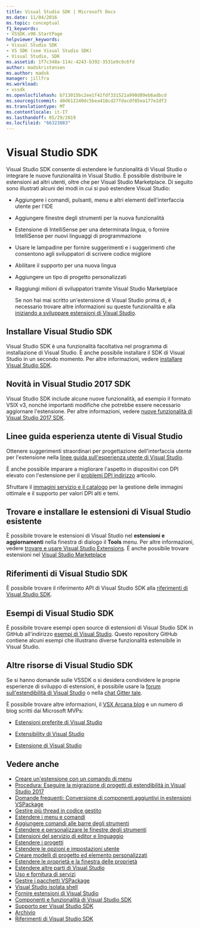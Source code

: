 ```yaml
---
title: Visual Studio SDK | Microsoft Docs
ms.date: 11/04/2016
ms.topic: conceptual
f1_keywords:
- VSSDK.v90.StartPage
helpviewer_keywords:
- Visual Studio SDK
- VS SDK (see Visual Studio SDK)
- Visual Studio, SDK
ms.assetid: 1f7c348a-114c-4243-b392-3531e9c9c6fd
author: madskristensen
ms.author: madsk
manager: jillfra
ms.workload:
- vssdk
ms.openlocfilehash: b713015bc2ee1f42fdf331521a990d89eb6adbcd
ms.sourcegitcommit: 40d612240dc5bea418cd27fdacdf85ea177e2df3
ms.translationtype: MT
ms.contentlocale: it-IT
ms.lasthandoff: 05/29/2019
ms.locfileid: "66323083"
---
```

# <a name="visual-studio-sdk"></a>Visual Studio SDK
Visual Studio SDK consente di estendere le funzionalità di Visual Studio o integrare le nuove funzionalità in Visual Studio. È possibile distribuire le estensioni ad altri utenti, oltre che per Visual Studio Marketplace. Di seguito sono illustrati alcuni dei modi in cui si può estendere Visual Studio:

- Aggiungere i comandi, pulsanti, menu e altri elementi dell'interfaccia utente per l'IDE

- Aggiungere finestre degli strumenti per la nuova funzionalità

- Estensione di IntelliSense per una determinata lingua, o fornire IntelliSense per nuovi linguaggi di programmazione

- Usare le lampadine per fornire suggerimenti e i suggerimenti che consentono agli sviluppatori di scrivere codice migliore

- Abilitare il supporto per una nuova lingua

- Aggiungere un tipo di progetto personalizzati

- Raggiungi milioni di sviluppatori tramite Visual Studio Marketplace

  Se non hai mai scritto un'estensione di Visual Studio prima di, è necessario trovare altre informazioni su queste funzionalità e alla [iniziando a sviluppare estensioni di Visual Studio](../extensibility/starting-to-develop-visual-studio-extensions.md).

## <a name="install-the-visual-studio-sdk"></a>Installare Visual Studio SDK
 Visual Studio SDK è una funzionalità facoltativa nel programma di installazione di Visual Studio. È anche possibile installare il SDK di Visual Studio in un secondo momento. Per altre informazioni, vedere [installare Visual Studio SDK](../extensibility/installing-the-visual-studio-sdk.md).

## <a name="whats-new-in-the-visual-studio-2017-sdk"></a>Novità in Visual Studio 2017 SDK
 Visual Studio SDK include alcune nuove funzionalità, ad esempio il formato VSIX v3, nonché importanti modifiche che potrebbe essere necessario aggiornare l'estensione. Per altre informazioni, vedere [nuove funzionalità di Visual Studio 2017 SDK](../extensibility/what-s-new-in-the-visual-studio-2017-sdk.md).

## <a name="visual-studio-user-experience-guidelines"></a>Linee guida esperienza utente di Visual Studio
 Ottenere suggerimenti straordinari per progettazione dell'interfaccia utente per l'estensione nella [linee guida sull'esperienza utente di Visual Studio](../extensibility/ux-guidelines/visual-studio-user-experience-guidelines.md).

 È anche possibile imparare a migliorare l'aspetto in dispositivi con DPI elevato con l'estensione per il [problemi DPI indirizzo](../extensibility/addressing-dpi-issues2.md) articolo.

 Sfruttare il [immagini servizio e il catalogo](../extensibility/image-service-and-catalog.md) per la gestione delle immagini ottimale e il supporto per valori DPI alti e temi.

## <a name="find-and-install-existing-visual-studio-extensions"></a>Trovare e installare le estensioni di Visual Studio esistente
 È possibile trovare le estensioni di Visual Studio nel **estensioni e aggiornamenti** nella finestra di dialogo il **Tools** menu. Per altre informazioni, vedere [trovare e usare Visual Studio Extensions](../ide/finding-and-using-visual-studio-extensions.md). È anche possibile trovare estensioni nel [Visual Studio Marketplace](https://marketplace.visualstudio.com/)

## <a name="visual-studio-sdk-reference"></a>Riferimenti di Visual Studio SDK
 È possibile trovare il riferimento API di Visual Studio SDK alla [riferimenti di Visual Studio SDK](../extensibility/visual-studio-sdk-reference.md).

## <a name="visual-studio-sdk-samples"></a>Esempi di Visual Studio SDK
 È possibile trovare esempi open source di estensioni di Visual Studio SDK in GitHub all'indirizzo [esempi di Visual Studio](https://aka.ms/vs2015sdksamples). Questo repository GitHub contiene alcuni esempi che illustrano diverse funzionalità estensibile in Visual Studio.

## <a name="other-visual-studio-sdk-resources"></a>Altre risorse di Visual Studio SDK
 Se si hanno domande sulle VSSDK o si desidera condividere le proprie esperienze di sviluppo di estensioni, è possibile usare la [forum sull'estendibilità di Visual Studio](https://social.msdn.microsoft.com/Forums/vstudio/home?forum=vsx) o nella [chat Gitter tale](https://gitter.im/Microsoft/extendvs).

 È possibile trovare altre informazioni, il [VSX Arcana blog](https://blogs.msdn.microsoft.com/vsx/) e un numero di blog scritti dai Microsoft MVPs:

- [Estensioni preferite di Visual Studio](http://geekswithblogs.net/sdorman/archive/2014/10/05/favorite-visual-studio-extensions.aspx)

- [Extensibility di Visual Studio](http://www.visualstudioextensibility.com/overview/vs/)

- [Estensione di Visual Studio](http://blog.slaks.net/2013-10-18/extending-visual-studio-part-1-getting-started/)

## <a name="see-also"></a>Vedere anche
- [Creare un'estensione con un comando di menu](../extensibility/creating-an-extension-with-a-menu-command.md)
- [Procedura: Eseguire la migrazione di progetti di estendibilità in Visual Studio 2017](../extensibility/how-to-migrate-extensibility-projects-to-visual-studio-2017.md)
- [Domande frequenti: Conversione di componenti aggiuntivi in estensioni VSPackage](../extensibility/faq-converting-add-ins-to-vspackage-extensions.md)
- [Gestire più thread in codice gestito](../extensibility/managing-multiple-threads-in-managed-code.md)
- [Estendere i menu e comandi](../extensibility/extending-menus-and-commands.md)
- [Aggiungere comandi alle barre degli strumenti](../extensibility/adding-commands-to-toolbars.md)
- [Estendere e personalizzare le finestre degli strumenti](../extensibility/extending-and-customizing-tool-windows.md)
- [Estensioni del servizio di editor e linguaggio](../extensibility/editor-and-language-service-extensions.md)
- [Estendere i progetti](../extensibility/extending-projects.md)
- [Estendere le opzioni e impostazioni utente](../extensibility/extending-user-settings-and-options.md)
- [Creare modelli di progetto ed elemento personalizzati](../extensibility/creating-custom-project-and-item-templates.md)
- [Estendere le proprietà e la finestra delle proprietà](../extensibility/extending-properties-and-the-property-window.md)
- [Estendere altre parti di Visual Studio](../extensibility/extending-other-parts-of-visual-studio.md)
- [Uso e fornitura di servizi](../extensibility/using-and-providing-services.md)
- [Gestire i pacchetti VSPackage](../extensibility/managing-vspackages.md)
- [Visual Studio isolata shell](/visualstudio/extensibility/shell/visual-studio-isolated-shell)
- [Fornire estensioni di Visual Studio](../extensibility/shipping-visual-studio-extensions.md)
- [Componenti e funzionalità di Visual Studio SDK](../extensibility/internals/inside-the-visual-studio-sdk.md)
- [Supporto per Visual Studio SDK](../extensibility/support-for-the-visual-studio-sdk.md)
- [Archivio](../extensibility/archive.md)
- [Riferimenti di Visual Studio SDK](../extensibility/visual-studio-sdk-reference.md)
